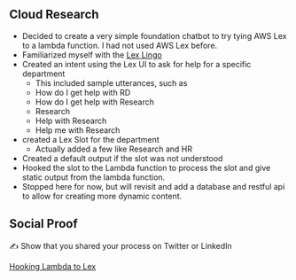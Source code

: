 ## Cloud Research

- Decided to create a very simple foundation chatbot to try tying AWS Lex to a lambda function. I had not used AWS Lex before.
- Familiarized myself with the [Lex Lingo](https://docs.aws.amazon.com/lex/latest/dg/how-it-works.html)
- Created an intent using the Lex UI to ask for help for a specific department
  - This included sample utterances, such as
  - How do I get help with RD
  - How do I get help with Research
  - Research
  - Help with Research
  - Help me with Research
- created a Lex Slot for the department
  - Actually added a few like Research and HR
- Created a default output if the slot was not understood
- Hooked the slot to the Lambda function to process the slot and give static output from the lambda function.
- Stopped here for now, but will revisit and add a database and restful api to allow for creating more dynamic content.

## Social Proof

✍️ Show that you shared your process on Twitter or LinkedIn

[Hooking Lambda to Lex](https://twitter.com/mejenks/status/1285692826102136841?s=20)
